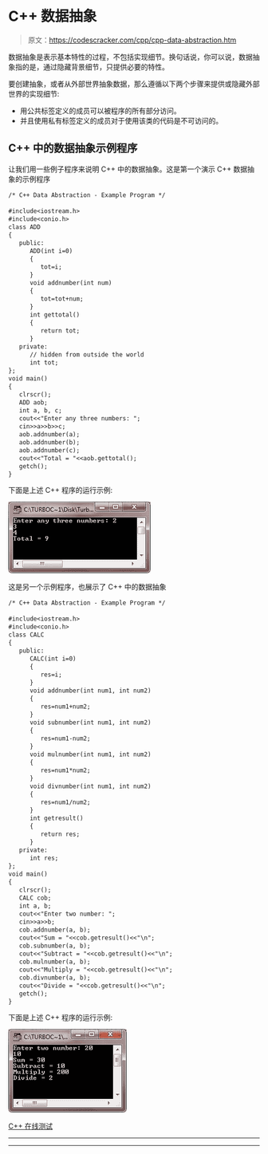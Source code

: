 # C++ 数据抽象

> 原文：<https://codescracker.com/cpp/cpp-data-abstraction.htm>

数据抽象是表示基本特性的过程，不包括实现细节。换句话说，你可以说，数据抽象指的是，通过隐藏背景细节，只提供必要的特性。

要创建抽象，或者从外部世界抽象数据，那么遵循以下两个步骤来提供或隐藏外部世界的实现细节:

*   用公共标签定义的成员可以被程序的所有部分访问。
*   并且使用私有标签定义的成员对于使用该类的代码是不可访问的。

## C++ 中的数据抽象示例程序

让我们用一些例子程序来说明 C++ 中的数据抽象。这是第一个演示 C++ 数据抽象的示例程序

```
/* C++ Data Abstraction - Example Program */

#include<iostream.h>
#include<conio.h>
class ADD
{
   public:
      ADD(int i=0)
      {
         tot=i;
      }
      void addnumber(int num)
      {
         tot=tot+num;
      }
      int gettotal()
      {
         return tot;
      }
   private:
      // hidden from outside the world
      int tot;
};
void main()
{
   clrscr();
   ADD aob;
   int a, b, c;
   cout<<"Enter any three numbers: ";
   cin>>a>>b>>c;
   aob.addnumber(a);
   aob.addnumber(b);
   aob.addnumber(c);
   cout<<"Total = "<<aob.gettotal();
   getch();
}
```

下面是上述 C++ 程序的运行示例:

![data abstraction in C++](img/4d6c8a23e8b8981d9bedbed764658ff2.png)

这是另一个示例程序，也展示了 C++ 中的数据抽象

```
/* C++ Data Abstraction - Example Program */

#include<iostream.h>
#include<conio.h>
class CALC
{
   public:
      CALC(int i=0)
      {
         res=i;
      }
      void addnumber(int num1, int num2)
      {
         res=num1+num2;
      }
      void subnumber(int num1, int num2)
      {
         res=num1-num2;
      }
      void mulnumber(int num1, int num2)
      {
         res=num1*num2;
      }
      void divnumber(int num1, int num2)
      {
         res=num1/num2;
      }
      int getresult()
      {
         return res;
      }
   private:
      int res;
};
void main()
{
   clrscr();
   CALC cob;
   int a, b;
   cout<<"Enter two number: ";
   cin>>a>>b;
   cob.addnumber(a, b);
   cout<<"Sum = "<<cob.getresult()<<"\n";
   cob.subnumber(a, b);
   cout<<"Subtract = "<<cob.getresult()<<"\n";
   cob.mulnumber(a, b);
   cout<<"Multiply = "<<cob.getresult()<<"\n";
   cob.divnumber(a, b);
   cout<<"Divide = "<<cob.getresult()<<"\n";
   getch();
}
```

下面是上述 C++ 程序的运行示例:

![data abstraction c++ example program](img/85e4f9bf86ad30ebe296aa9df9d5db25.png)

[C++ 在线测试](/exam/showtest.php?subid=3)

* * *

* * *